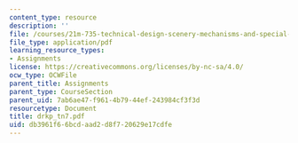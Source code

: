 ```yaml
---
content_type: resource
description: ''
file: /courses/21m-735-technical-design-scenery-mechanisms-and-special-effects-spring-2004/db3961f66bcdaad2d8f720629e17cdfe_drkp_tn7.pdf
file_type: application/pdf
learning_resource_types:
- Assignments
license: https://creativecommons.org/licenses/by-nc-sa/4.0/
ocw_type: OCWFile
parent_title: Assignments
parent_type: CourseSection
parent_uid: 7ab6ae47-f961-4b79-44ef-243984cf3f3d
resourcetype: Document
title: drkp_tn7.pdf
uid: db3961f6-6bcd-aad2-d8f7-20629e17cdfe
---
```

